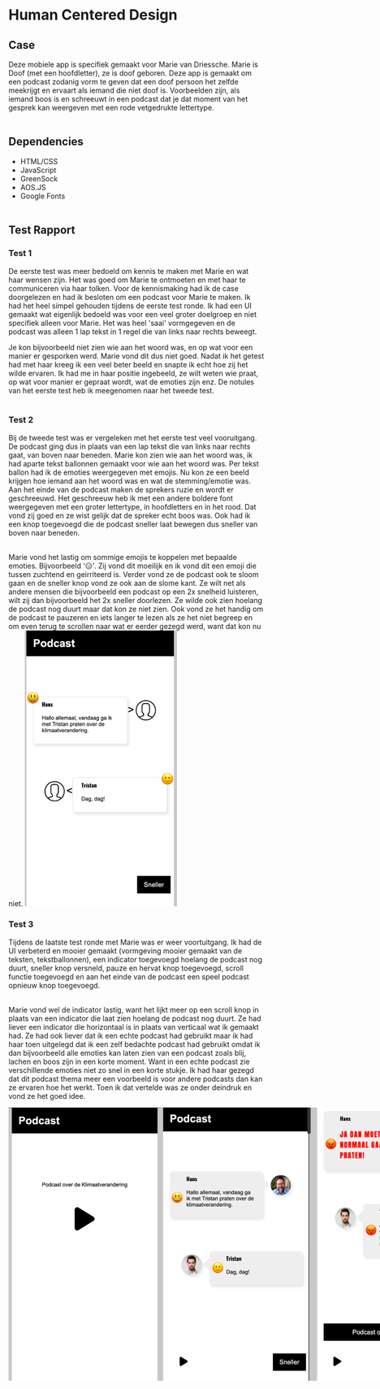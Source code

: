 # Human Centered Design

## Case
Deze mobiele app is specifiek gemaakt voor Marie van Driessche. Marie is Doof (met een hoofdletter), ze is doof geboren. Deze app is gemaakt om een podcast zodanig vorm te geven dat een doof persoon het zelfde meekrijgt en ervaart als iemand die niet doof is. Voorbeelden zijn, als iemand boos is en schreeuwt in een podcast dat je dat moment van het gesprek kan weergeven met een rode vetgedrukte lettertype.
<br/><br/>

## Dependencies
* HTML/CSS
* JavaScript
* GreenSock
* AOS.JS
* Google Fonts
<br/><br/>

## Test Rapport

### Test 1
De eerste test was meer bedoeld om kennis te maken met Marie en wat haar wensen zijn. Het was goed om Marie te ontmoeten en met haar te communiceren via haar tolken. Voor de kennismaking had ik de case doorgelezen en had ik besloten om een podcast voor Marie te maken. Ik had het heel simpel gehouden tijdens de eerste test ronde. Ik had een UI gemaakt wat eigenlijk bedoeld was voor een veel groter doelgroep en niet specifiek alleen voor Marie. Het was heel 'saai' vormgegeven en de podcast was alleen 1 lap tekst in 1 regel die van links naar rechts beweegt.<br/>

Je kon bijvoorbeeld niet zien wie aan het woord was, en op wat voor een manier er gesporken werd. Marie vond dit dus niet goed. Nadat ik het getest had met haar kreeg ik een veel beter beeld en snapte ik echt hoe zij het wilde ervaren. Ik had me in haar positie ingebeeld, ze wilt weten wie praat, op wat voor manier er gepraat wordt, wat de emoties zijn enz. De notules van het eerste test heb ik meegenomen naar het tweede test.
<br/></br>

### Test 2
Bij de tweede test was er vergeleken met het eerste test veel vooruitgang. De podcast ging dus in plaats van een lap tekst die van links naar rechts gaat, van boven naar beneden. Marie kon zien wie aan het woord was, ik had aparte tekst ballonnen gemaakt voor wie aan het woord was. Per tekst ballon had ik de emoties weergegeven met emojis. Nu kon ze een beeld krijgen hoe iemand aan het woord was en wat de stemming/emotie was. Aan het einde van de podcast maken de sprekers ruzie en wordt er geschreeuwd. Het geschreeuw heb ik met een andere boldere font weergegeven met een groter lettertype, in hoofdletters en in het rood. Dat vond zij goed en ze wist gelijk dat de spreker echt boos was. Ook had ik een knop toegevoegd die de podcast sneller laat bewegen dus sneller van boven naar beneden.<br/></br>

Marie vond het lastig om sommige emojis te koppelen met bepaalde emoties. Bijvoorbeeld '😑'. Zij vond dit moeilijk en ik vond dit een emoji die tussen zuchtend en geirriteerd is. Verder vond ze de podcast ook te sloom gaan en de sneller knop vond ze ook aan de slome kant. Ze wilt net als andere mensen die bijvoorbeeld een podcast op een 2x snelheid luisteren, wilt zij dan bijvoorbeeld het 2x sneller doorlezen. Ze wilde ook zien hoelang de podcast nog duurt maar dat kon ze niet zien. Ook vond ze het handig om de podcast te pauzeren en iets langer te lezen als ze het niet begreep en om even terug te scrollen naar wat er eerder gezegd werd, want dat kon nu niet. 
<img src="https://raw.githubusercontent.com/muhammet075/human-centered-design-2122/main/img/test2.png" alt="screen" width="300px">

### Test 3
Tijdens de laatste test ronde met Marie was er weer voortuitgang. Ik had de UI verbeterd en mooier gemaakt (vormgeving mooier gemaakt van de teksten, tekstballonnen), een indicator toegevoegd hoelang de podcast nog duurt, sneller knop versneld, pauze en hervat knop toegevoegd, scroll functie toegevoegd en aan het einde van de podcast een speel podcast opnieuw knop toegevoegd.<br/></br>

Marie vond wel de indicator lastig, want het lijkt meer op een scroll knop in plaats van een indicator die laat zien hoelang de podcast nog duurt. Ze had liever een indicator die horizontaal is in plaats van verticaal wat ik gemaakt had. Ze had ook liever dat ik een echte podcast had gebruikt maar ik had haar toen uitgelegd dat ik een zelf bedachte podcast had gebruikt omdat ik dan bijvoorbeeld alle emoties kan laten zien van een podcast zoals blij, lachen en boos zijn in een korte moment. Want in een echte podcast zie verschillende emoties niet zo snel in een korte stukje. Ik had haar gezegd dat dit podcast thema meer een voorbeeld is voor andere podcasts dan kan ze ervaren hoe het werkt. Toen ik dat vertelde was ze onder deindruk en vond ze het goed idee.

<div style="display:flex;">
<img src="https://raw.githubusercontent.com/muhammet075/human-centered-design-2122/main/img/test3-1.png" alt="screen" width="300px">
<img src="https://raw.githubusercontent.com/muhammet075/human-centered-design-2122/main/img/test3-2.png" alt="screen" width="300px">
<img src="https://raw.githubusercontent.com/muhammet075/human-centered-design-2122/main/img/test3-3.png" alt="screen" width="300px">
</div>
